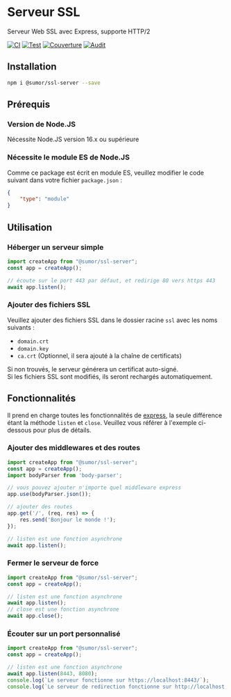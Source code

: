 # Serveur SSL
Serveur Web SSL avec Express, supporte HTTP/2

[![CI](https://github.com/sumor-cloud/ssl-server/actions/workflows/ci.yml/badge.svg)](https://github.com/sumor-cloud/ssl-server/actions/workflows/ci.yml)
[![Test](https://github.com/sumor-cloud/ssl-server/actions/workflows/ut.yml/badge.svg)](https://github.com/sumor-cloud/ssl-server/actions/workflows/ut.yml)
[![Couverture](https://github.com/sumor-cloud/ssl-server/actions/workflows/coverage.yml/badge.svg)](https://github.com/sumor-cloud/ssl-server/actions/workflows/coverage.yml)
[![Audit](https://github.com/sumor-cloud/ssl-server/actions/workflows/audit.yml/badge.svg)](https://github.com/sumor-cloud/ssl-server/actions/workflows/audit.yml)

## Installation
```bash
npm i @sumor/ssl-server --save
```

## Prérequis

### Version de Node.JS
Nécessite Node.JS version 16.x ou supérieure

### Nécessite le module ES de Node.JS
Comme ce package est écrit en module ES, veuillez modifier le code suivant dans votre fichier ```package.json``` :
```json
{
    "type": "module"
}
```

## Utilisation

### Héberger un serveur simple

```javascript
import createApp from "@sumor/ssl-server";
const app = createApp();

// écoute sur le port 443 par défaut, et redirige 80 vers https 443
await app.listen();
```


### Ajouter des fichiers SSL
Veuillez ajouter des fichiers SSL dans le dossier racine ```ssl``` avec les noms suivants :
- ```domain.crt```
- ```domain.key```
- ```ca.crt``` (Optionnel, il sera ajouté à la chaîne de certificats)

Si non trouvés, le serveur générera un certificat auto-signé.  
Si les fichiers SSL sont modifiés, ils seront rechargés automatiquement.
## Fonctionnalités

Il prend en charge toutes les fonctionnalités de [express](https://www.npmjs.com/package/express), la seule différence étant la méthode ```listen``` et ```close```. Veuillez vous référer à l'exemple ci-dessous pour plus de détails.

### Ajouter des middlewares et des routes

```javascript
import createApp from "@sumor/ssl-server";
const app = createApp();
import bodyParser from 'body-parser';

// vous pouvez ajouter n'importe quel middleware express
app.use(bodyParser.json());

// ajouter des routes
app.get('/', (req, res) => {
    res.send('Bonjour le monde !');
});

// listen est une fonction asynchrone
await app.listen();
```

### Fermer le serveur de force

```javascript
import createApp from "@sumor/ssl-server";
const app = createApp();

// listen est une fonction asynchrone
await app.listen();
// close est une fonction asynchrone
await app.close();
```

### Écouter sur un port personnalisé

```javascript
import createApp from "@sumor/ssl-server";
const app = createApp();

// listen est une fonction asynchrone
await app.listen(8443, 8080);
console.log(`Le serveur fonctionne sur https://localhost:8443/`);
console.log(`Le serveur de redirection fonctionne sur http://localhost:8080/`);
```  